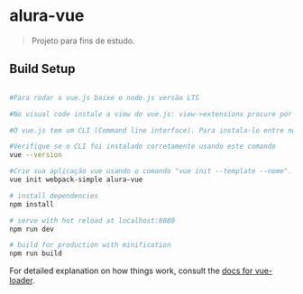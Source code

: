 # alura-vue

> Projeto para fins de estudo.

## Build Setup

``` bash

#Para rodar o vue.js baixe o node.js versão LTS

#No visual code instale a view do vue.js: view->extensions procure por vue e instale o plugin do liuji-jim

#O vue.js tem um CLI (Command line interface). Para instala-lo entre no terminal do node.js em modo admin e execute este comando npm install vue-cli@2.7.0 -g

#Verifique se o CLI foi instalado corretamente usando este comando 
vue --version

#Crie sua aplicação vue usando o comando "vue init --template --nome". Este template vc encontra no site do vue.js, neste caso usarei o webpack-simple, então o comando ficará assim 
vue init webpack-simple alura-vue

# install dependencies
npm install

# serve with hot reload at localhost:8080
npm run dev

# build for production with minification
npm run build
```

For detailed explanation on how things work, consult the [docs for vue-loader](http://vuejs.github.io/vue-loader).
